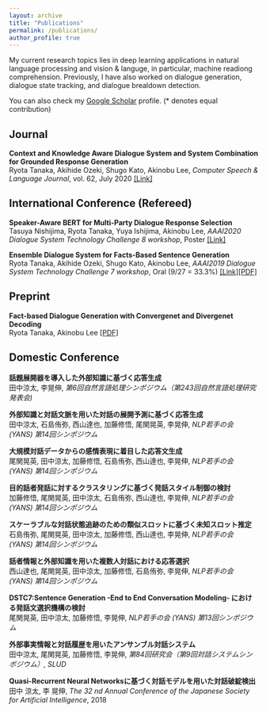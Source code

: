 ```yaml
---
layout: archive
title: "Publications"
permalink: /publications/
author_profile: true
---
```


My current research topics lies in deep learning applications in natural language processing and vision & languge, in particular, machine readiong comprehension. Previously, I have also worked on dialogue generation, dialogue state tracking, and dialogue brealdown detection. 

You can also check my [Google Scholar](https://scholar.google.com/citations?user=WPMcd_sAAAAJ&hl=en) profile. (* denotes equal contribution)

## Journal
<b>Context and Knowledge Aware Dialogue System and System Combination for Grounded Response Generation</b> <br>
Ryota Tanaka, Akihide Ozeki, Shugo Kato, Akinobu Lee, <i>Computer Speech & Language Journal</i>, vol. 62, July 2020 [[Link]](http://www.sciencedirect.com/science/article/pii/S0885230820300036)

## International Conference (Refereed)  
<b>Speaker-Aware BERT for Multi-Party Dialogue Response Selection</b><br>
Tasuya Nishijima, Ryota Tanaka, Yuya Ishijima, Akinobu Lee, <i>AAAI2020 Dialogue System Technology Challenge 8 workshop</i>, Poster [[Link]](https://sites.google.com/dstc.community/dstc8/aaai-20-workshop)

<b>Ensemble Dialogue System for Facts-Based Sentence Generation</b><br>
Ryota Tanaka, Akihide Ozeki, Shugo Kato, Akinobu Lee, <i>AAAI2019 Dialogue System Technology Challenge 7 workshop</i>, Oral (9/27 = 33.3%) 
[[Link]](http://workshop.colips.org/dstc7/workshop.html)[[PDF]](https://arxiv.org/pdf/1902.01529.pdf)

## Preprint
 <b>Fact-based Dialogue Generation with Convergenet and Divergenet Decoding</b><br>
Ryota Tanaka, Akinobu Lee [[PDF]](https://arxiv.org/pdf/2005.03174.pdf)

## Domestic Conference
<b>話題展開器を導入した外部知識に基づく応答生成</b><br>
田中涼太, 李晃伸, <i>第6回自然言語処理シンポジウム（第243回自然言語処理研究発表会)</i>

<b>外部知識と対話文脈を用いた対話の展開予測に基づく応答生成</b><br>
田中涼太, 石島侑弥, 西山達也, 加藤修悟, 尾関晃英, 李晃伸, <i>NLP若手の会 (YANS) 第14回シンポジウム</i>

<b>大規模対話データからの感情表現に着目した応答文生成</b><br>
尾関晃英, 田中涼太, 加藤修悟, 石島侑弥, 西山達也, 李晃伸, <i>NLP若手の会 (YANS) 第14回シンポジウム</i>

<b>目的話者発話に対するクラスタリングに基づく発話スタイル制御の検討</b><br>
加藤修悟, 尾関晃英, 田中涼太, 石島侑弥, 西山達也, 李晃伸, <i>NLP若手の会 (YANS) 第14回シンポジウム</i>

<b>スケーラブルな対話状態追跡のための類似スロットに基づく未知スロット推定</b><br>
石島侑弥, 尾関晃英, 田中涼太, 加藤修悟, 西山達也, 李晃伸, <i>NLP若手の会 (YANS) 第14回シンポジウム</i>

<b>話者情報と外部知識を用いた複数人対話における応答選択</b><br>
西山達也, 尾関晃英, 田中涼太, 加藤修悟, 石島侑弥, 李晃伸, <i>NLP若手の会 (YANS) 第14回シンポジウム</i>

<b>DSTC7:Sentence Generation -End to End Conversation Modeling- における発話文選択機構の検討</b><br>
尾関晃英, 田中涼太, 加藤修悟, 李晃伸, <i>NLP若手の会 (YANS) 第13回シンポジウム</i>

<b>外部事実情報と対話履歴を用いたアンサンブル対話システム</b><br>
田中涼太, 尾関晃英, 加藤修悟, 李晃伸, <i>第84回研究会（第9回対話システムシンポジウム）, SLUD</i>

<b>Quasi-Recurrent Neural Networksに基づく対話モデルを用いた対話破綻検出</b><br>
田中 涼太, 李 晃伸, <i>The 32 nd Annual Conference of the Japanese Society for Artificial Intelligence</i>, 2018

